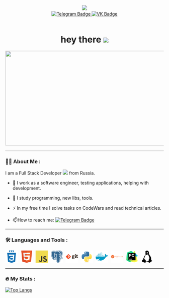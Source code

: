
<div id="header" align="center">
  <img src="https://media.giphy.com/media/lJNoBCvQYp7nq/giphy.gif?cid=790b7611nxt7yfipw3ys89fwzyj9c3wrdkw9ak32nh94mgws&ep=v1_gifs_search&rid=giphy.gif&ct=g" width="200"/>
<div id="badges">
  <a href="https://t.me/SatorrruGojo">
    <img src="https://img.shields.io/badge/Telegram-blue?style=for-the-badge&logo=Telegram&logoColor=white" alt="Telegram Badge"/>
  </a>
  <a href="https://vk.com/sadig72">
    <img src="https://img.shields.io/badge/VK-blue?style=for-the-badge&logo=twitter&logoColor=white" alt="VK Badge"/>
  </a>
</div>
<img src="https://komarev.com/ghpvc/?username=SadiG34&style=flat-square&color=blue" alt=""/>

<h1>
  hey there
  <img src="https://media.giphy.com/media/hvRJCLFzcasrR4ia7z/giphy.gif" width="30px"/>
</h1>

</div>
<div align="center">
  <img src="https://media.giphy.com/media/fQZX2aoRC1Tqw/giphy.gif?cid=ecf05e474cs3qv4mfqxy0eoebwzt9md6irq8q0mxto5lmdcy&ep=v1_gifs_search&rid=giphy.gif&ct=g" width="600" height="300"/>
</div>

---

### :man_technologist: About Me :

I am a Full Stack Developer <img src="https://media.giphy.com/media/WUlplcMpOCEmTGBtBW/giphy.gif" width="30"> from Russia.

- :telescope: I work as a software engineer, testing applications, helping with development.

- :seedling: I study programming, new libs, tools.

- :zap: In my free time I solve tasks on CodeWars and read technical articles.
  
- :mailbox:How to reach me: [![Telegram Badge](https://img.shields.io/badge/-Telegram-blue?style=flat&logo=Telegram&logoColor=white)](https://t.me/SatorrruGojo)

---

### :hammer_and_wrench: Languages and Tools :

<div>
  <img src="https://github.com/devicons/devicon/blob/master/icons/css3/css3-plain-wordmark.svg" title="CSS3" alt="CSS" width="40" height="40"/>&nbsp;
  <img src="https://github.com/devicons/devicon/blob/master/icons/html5/html5-original.svg" title="HTML5" alt="HTML" width="40" height="40"/>&nbsp;
  <img src="https://github.com/devicons/devicon/blob/master/icons/javascript/javascript-original.svg" title="JavaScript" alt="JavaScript" width="40" height="40"/>&nbsp;
  <img src="https://github.com/devicons/devicon/blob/master/icons/postgresql/postgresql-plain.svg" title="PostgreSQL" alt="PostgreSQL" width="40" height="40"/>&nbsp;
  <img src="https://github.com/devicons/devicon/blob/master/icons/git/git-original-wordmark.svg" title="Git" alt="Git" width="40" height="40"/>&nbsp;
  <img src="https://github.com/devicons/devicon/blob/master/icons/python/python-original.svg" title="Python" alt="Python" width="40" height="40"/>&nbsp;
  <img src="https://github.com/devicons/devicon/blob/master/icons/docker/docker-plain.svg" title="Docker" alt="Docker" width="40" height="40"/>&nbsp;
  <img src="https://github.com/devicons/devicon/blob/master/icons/postman/postman-plain-wordmark.svg" title="Postman" alt="Postman" width="40" height="40"/>&nbsp;
  <img src="https://github.com/devicons/devicon/blob/master/icons/pycharm/pycharm-original.svg" title="PyCharm" alt="PyCharm" width="40" height="40"/>&nbsp;
  <img src="https://github.com/devicons/devicon/blob/master/icons/linux/linux-plain.svg" title="Linux" alt="Linux" width="40" height="40"/>
</div>

---

### :fire: My Stats :


[![Top Langs](https://github-readme-stats.vercel.app/api/top-langs/?username=SadiG34&layout=compact&theme=vision-friendly-dark)](https://github.com/anuraghazra/github-readme-stats)

